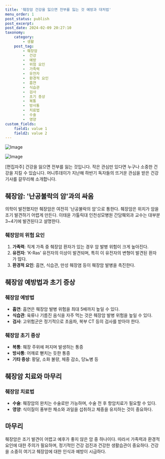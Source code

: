 ```yaml
---
title: '췌장암 건강을 잃으면 전부를 잃는 것 예방과 대처법'
menu_order: 1
post_status: publish
post_excerpt: 
post_date: 2024-02-09 20:27:10
taxonomy:
    category:
        - 생활
    post_tag:
        - 췌장암
        -  건강
        -  예방
        -  위험 요인
        -  가족력
        -  유전자
        -  환경적 요인
        -  흡연
        -  식습관
        -  검사
        -  초기 증상
        -  복통
        -  방사통
        -  치료법
        -  수술
        -  영양
custom_fields:
    field1: value 1
    field2: value 2
---
```


![Image](https://imgnews.pstatic.net/image/008/2024/02/09/0004997193_001_20240209145701012.jpg?type=w647)

![Image](https://imgnews.pstatic.net/image/008/2024/02/09/0004997193_002_20240209145701069.jpg?type=w647)

[편집자주] 건강을 잃으면 전부를 잃는 것입니다. 작은 관심만 있다면 누구나 소중한 건강을 지킬 수 있습니다. 머니투데이가 지난해 하반기 독자들의 뜨거운 관심을 받은 건강 기사를 갈무리해 소개합니다.
## 췌장암: '난공불락의 암'과의 싸움
의학이 발전했지만 췌장암은 여전히 '난공불락의 암'으로 통한다. 췌장암은 위치가 암을 조기 발견하기 어렵게 만든다. 이태윤 가톨릭대 인천성모병원 간담췌외과 교수는 대부분 3~4기에 발견된다고 설명한다.
### 췌장암의 위험 요인
1. **가족력**: 직계 가족 중 췌장암 환자가 있는 경우 암 발병 위험이 크게 높아진다.
2. **유전자**: 'K-Ras' 유전자의 이상이 발견되며, 특히 이 유전자의 변형이 발견된 환자가 많다.
3. **환경적 요인**: 흡연, 식습관, 만성 췌장염 등이 췌장암 발병을 촉진한다.
## 췌장암 예방법과 초기 증상
### 췌장암 예방법
- **흡연**: 흡연은 췌장암 발병 위험을 최대 5배까지 높일 수 있다.
- **식습관**: 육류나 기름진 음식을 자주 먹는 것은 췌장암 발병 위험을 높일 수 있다.
- **검사**: 고위험군은 정기적으로 초음파, 복부 CT 등의 검사를 받아야 한다.
### 췌장암 초기 증상
- **복통**: 췌장 주위에 퍼지며 발생하는 통증
- **방사통**: 어깨로 뻗치는 듯한 통증
- **기타 증상**: 황달, 소화 불량, 체중 감소, 당뇨병 등
## 췌장암 치료와 마무리
### 췌장암 치료법
- **수술**: 췌장암의 완치는 수술로만 가능하며, 수술 전 후 항암치료가 필요할 수 있다.
- **영양**: 식이질이 풍부한 채소와 과일을 섭취하고 체중을 유지하는 것이 중요하다.
## 마무리
췌장암은 조기 발견이 어렵고 예후가 좋지 않은 암 중 하나이다. 따라서 가족력과 환경적 요인에 대한 주의가 필요하며, 정기적인 건강 검진과 건강한 생활습관이 중요하다. 건강을 소중히 여기고 췌장암에 대한 인식과 예방이 시급하다.
